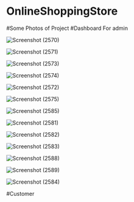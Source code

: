 # OnlineShoppingStore









#Some Photos of Project
#Dashboard For admin






![Screenshot (2570)](https://user-images.githubusercontent.com/65139875/185231465-b927961f-3127-4a29-a10a-59a3f6377e9b.png)

![Screenshot (2571)](https://user-images.githubusercontent.com/65139875/185231573-a7a78caf-87bd-4927-9703-a219b85c67a8.png)

![Screenshot (2573)](https://user-images.githubusercontent.com/65139875/185231779-6dd1644d-7881-47db-a151-68823880b920.png)

![Screenshot (2574)](https://user-images.githubusercontent.com/65139875/185231831-ffc14d19-eaa7-47db-8e00-5e24eb948cc7.png)

![Screenshot (2572)](https://user-images.githubusercontent.com/65139875/185231979-e751f4ec-c25c-413c-8fae-6ffa3e95e477.png)

![Screenshot (2575)](https://user-images.githubusercontent.com/65139875/185232020-da8e059d-9922-4857-b7a0-7f22f3a9b8c0.png)

![Screenshot (2585)](https://user-images.githubusercontent.com/65139875/185233358-bf534357-70ee-44f2-bc41-3aa7fda315bc.png)

![Screenshot (2581)](https://user-images.githubusercontent.com/65139875/185232605-bee03f28-f449-4cd9-86f4-244d5b003146.png)

![Screenshot (2582)](https://user-images.githubusercontent.com/65139875/185232631-a863f17f-016d-4ff3-ad39-449955d4883f.png)

![Screenshot (2583)](https://user-images.githubusercontent.com/65139875/185233041-ae434baa-8d46-4544-8574-d28b50847984.png)

![Screenshot (2588)](https://user-images.githubusercontent.com/65139875/185233196-38e03f0c-50df-466c-a03e-8a20b89f792f.png)

![Screenshot (2589)](https://user-images.githubusercontent.com/65139875/185233218-7faa00b3-edb1-4890-8829-4a2438e6496c.png)

![Screenshot (2584)](https://user-images.githubusercontent.com/65139875/185233297-89d3fc80-11b8-4d95-bf41-defec3dd91b5.png)



#Customer



